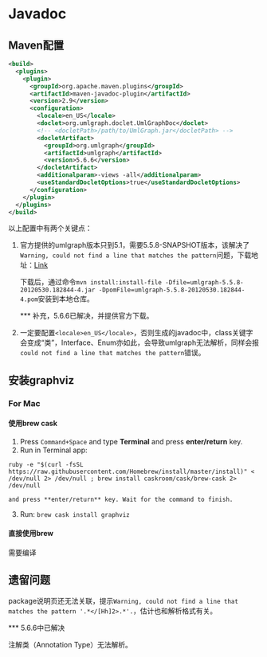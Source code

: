 # Javadoc

## Maven配置

```xml
<build>
  <plugins>
    <plugin>
      <groupId>org.apache.maven.plugins</groupId>
      <artifactId>maven-javadoc-plugin</artifactId>
      <version>2.9</version>
      <configuration>
        <locale>en_US</locale>
        <doclet>org.umlgraph.doclet.UmlGraphDoc</doclet>
        <!-- <docletPath>/path/to/UmlGraph.jar</docletPath> -->
        <docletArtifact>
          <groupId>org.umlgraph</groupId>
          <artifactId>umlgraph</artifactId>
          <version>5.6.6</version>
        </docletArtifact>
        <additionalparam>-views -all</additionalparam>
        <useStandardDocletOptions>true</useStandardDocletOptions>
      </configuration>
    </plugin>
  </plugins>
</build>
```

以上配置中有两个关键点：

1. 官方提供的umlgraph版本只到5.1，需要5.5.8-SNAPSHOT版本，该解决了`Warning, could not find a line that matches the pattern`问题，下载地址：[Link](https://oss.sonatype.org/content/repositories/snapshots/org/umlgraph/umlgraph/5.5.8-SNAPSHOT/)

   下载后，通过命令`mvn install:install-file -Dfile=umlgraph-5.5.8-20120530.182844-4.jar -DpomFile=umlgraph-5.5.8-20120530.182844-4.pom`安装到本地仓库。

   *** 补充，5.6.6已解决，并提供官方下载。

2. 一定要配置`<locale>en_US</locale>`，否则生成的javadoc中，class关键字会变成“类”，Interface、Enum亦如此，会导致umlgraph无法解析，同样会报`could not find a line that matches the pattern`错误。



## 安装graphviz

### For Mac

#### 使用brew cask

1. Press `Command+Space` and type **Terminal** and press **enter/return** key.
2. Run in Terminal app:
```shell
ruby -e "$(curl -fsSL https://raw.githubusercontent.com/Homebrew/install/master/install)" < /dev/null 2> /dev/null ; brew install caskroom/cask/brew-cask 2> /dev/null
```
   	and press **enter/return** key. Wait for the command to finish.
3. Run:
   `brew cask install graphviz`


#### 直接使用brew

需要编译

## 遗留问题

package说明页还无法关联，提示`Warning, could not find a line that matches the pattern '.*</[Hh]2>.*'.`，估计也和解析格式有关。

*** 5.6.6中已解决

注解类（Annotation Type）无法解析。